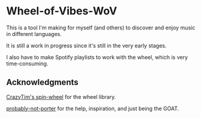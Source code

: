 # Wheel-of-Vibes-WoV
This is a tool I'm making for myself (and others) to discover and enjoy music in different languages.

It is still a work in progress since it's still in the very early stages. 

I also have to make Spotify playlists to work with the wheel, which is very time-consuming. 

## Acknowledgments
[CrazyTim's spin-wheel](https://github.com/CrazyTim/spin-wheel/tree/main?tab=readme-ov-file) for the wheel library.

[probably-not-porter](https://github.com/probably-not-porter) for the help, inspiration, and just being the GOAT. 

